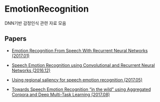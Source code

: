# EmotionRecognition
DNN기반 감정인식 관련 자료 모음

## Papers
* [Emotion Recognition From Speech With Recurrent
Neural Networks (2017.01)](https://arxiv.org/pdf/1701.08071.pdf)

* [Speech Emotion Recognition using
Convolutional and Recurrent Neural Networks (2016.12)](http://www.apsipa.org/proceedings_2016/HTML/paper2016/137.pdf)

* [Using regional saliency for speech emotion recognition (2017.05)](http://web.eecs.umich.edu/~emilykmp/EmilyPapers/2017_Aldeneh_ICASSP.pdf)

* [Towards Speech Emotion Recognition “in the wild”
using Aggregated Corpora and Deep Multi-Task Learning (2017.08)](https://arxiv.org/pdf/1708.03920.pdf)
